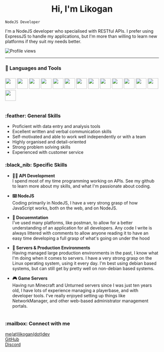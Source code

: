 <h1 align="center">Hi, I'm Likogan</h1>

``NodeJS Developer``

I'm a NodeJS developer who specialised with RESTful APIs. I prefer using ExpressJS to handle my applications, but I'm more than willing to learn new platforms if they suit my needs better.

![Profile views](https://gpvc.arturio.dev/likogannn)

---

### :toolbox: Languages and Tools

<h3 align="left">
  <!-- Linux -->
  <img width="35" padding-right="10" src="https://cdn.jsdelivr.net/gh/devicons/devicon/icons/linux/linux-original.svg" />
  <img width="35" padding-right="10" src="https://cdn.jsdelivr.net/gh/devicons/devicon/icons/bash/bash-original.svg" />
  <img width="35" padding-right="10" src="https://cdn.jsdelivr.net/gh/devicons/devicon/icons/ssh/ssh-original-wordmark.svg" />
  <!-- NodeJS -->
  <img width="35" padding-right="10" src="https://cdn.jsdelivr.net/gh/devicons/devicon/icons/nodejs/nodejs-original.svg" />
  <img width="35" padding-right="10" src="https://cdn.jsdelivr.net/gh/devicons/devicon/icons/express/express-original.svg" />
  <img width="35" padding-right="10" src="https://cdn.jsdelivr.net/gh/devicons/devicon/icons/discordjs/discordjs-original.svg" />
  <!-- Frontend -->
  <img width="35" padding-right="10" src="https://cdn.jsdelivr.net/gh/devicons/devicon/icons/html5/html5-original.svg" />
  <img width="35" padding-right="10" src="https://cdn.jsdelivr.net/gh/devicons/devicon/icons/javascript/javascript-original.svg" />
  <img width="35" padding-right="10" src="https://cdn.jsdelivr.net/gh/devicons/devicon/icons/css3/css3-original.svg" />
  <img width="35" padding-right="10" src="https://cdn.jsdelivr.net/gh/devicons/devicon/icons/bootstrap/bootstrap-original.svg" />
  <!-- Backend -->
  <img width="35" padding-right="10" src="https://cdn.jsdelivr.net/gh/devicons/devicon/icons/nginx/nginx-original.svg" />
  <img width="35" padding-right="10" src="https://cdn.jsdelivr.net/gh/devicons/devicon/icons/git/git-original.svg" />
  <img width="35" padding-right="10" src="https://cdn.jsdelivr.net/gh/devicons/devicon/icons/firebase/firebase-plain.svg" />
  <img width="35" padding-right="10" src="https://cdn.jsdelivr.net/gh/devicons/devicon/icons/grafana/grafana-original.svg" />
</h3>

#
<h3 align="left">:feather: General Skills</h3>

- Proficient with data entry and analysis tools
- Excellent written and verbal communication skills
- Self-motivated and able to work well independently or with a team
- Highly organised and detail-oriented
- Strong problem solving skills
- Experienced with customer service


<h3 align="left">:black_nib: Specific Skills</h3>

- **:technologist: API Development**  
I spend most of my time programming working on APIs. See my github to learn more about my skills, and what I'm passionate about coding.

- **:keyboard: NodeJS**  
Coding primarily in NodeJS, I have a very strong grasp of how JavaScript works, both on the web, and on NodeJS.

- **:scroll: Docuemntation**  
I've used many platforms, like postman, to allow for a better understanding of an application for all developers. Any code I write is always littered with comments to allow anyone reading it to have an easy time developing a full grasp of what's going on under the hood

- **:floppy_disk: Servers & Production Environments**  
Having managed large production environments in the past, I know what I'm doing when it comes to servers. I have a very strong grasp on the Linux operating system, using it every day. I'm best using debian based systems, but can still get by pretty well on non-debian based systems.

- **:video_game: Game Servers**  
Having run Minecraft and Unturned servers since I was just ten years old, I have lots of experience managing a playerbase, and with developer tools. I've really enjoyed setting up things like NetworkManager, and other web-based administrator management portals.

#

<h3 align="left">:mailbox: Connect with me</h3>

[me(at)likogan(dot)dev]()<br>
[GitHub](https://github.com/Likogann)<br>
[Discord](https://lookup.guru/334514066724880385)<br>

